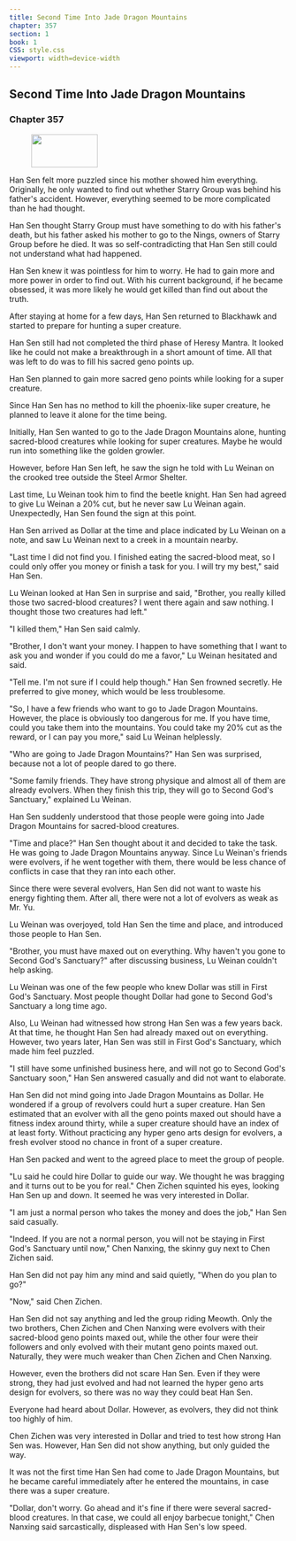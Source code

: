 ```yaml
---
title: Second Time Into Jade Dragon Mountains
chapter: 357
section: 1
book: 1
CSS: style.css
viewport: width=device-width
---
```


## Second Time Into Jade Dragon Mountains

### Chapter 357

<figure>
	<img src="../Images/gem.gif" alt="" id="gem" width="120" height="60" />
</figure>

Han Sen felt more puzzled since his mother showed him everything. Originally, he only wanted to find out whether Starry Group was behind his father's accident. However, everything seemed to be more complicated than he had thought.

Han Sen thought Starry Group must have something to do with his father's death, but his father asked his mother to go to the Nings, owners of Starry Group before he died. It was so self-contradicting that Han Sen still could not understand what had happened.

Han Sen knew it was pointless for him to worry. He had to gain more and more power in order to find out. With his current background, if he became obsessed, it was more likely he would get killed than find out about the truth.

After staying at home for a few days, Han Sen returned to Blackhawk and started to prepare for hunting a super creature.

Han Sen still had not completed the third phase of Heresy Mantra. It looked like he could not make a breakthrough in a short amount of time. All that was left to do was to fill his sacred geno points up.

Han Sen planned to gain more sacred geno points while looking for a super creature.

Since Han Sen has no method to kill the phoenix-like super creature, he planned to leave it alone for the time being.

Initially, Han Sen wanted to go to the Jade Dragon Mountains alone, hunting sacred-blood creatures while looking for super creatures. Maybe he would run into something like the golden growler.

However, before Han Sen left, he saw the sign he told with Lu Weinan on the crooked tree outside the Steel Armor Shelter.

Last time, Lu Weinan took him to find the beetle knight. Han Sen had agreed to give Lu Weinan a 20% cut, but he never saw Lu Weinan again. Unexpectedly, Han Sen found the sign at this point.

Han Sen arrived as Dollar at the time and place indicated by Lu Weinan on a note, and saw Lu Weinan next to a creek in a mountain nearby.

"Last time I did not find you. I finished eating the sacred-blood meat, so I could only offer you money or finish a task for you. I will try my best," said Han Sen.

Lu Weinan looked at Han Sen in surprise and said, "Brother, you really killed those two sacred-blood creatures? I went there again and saw nothing. I thought those two creatures had left."

"I killed them," Han Sen said calmly.

"Brother, I don't want your money. I happen to have something that I want to ask you and wonder if you could do me a favor," Lu Weinan hesitated and said.

"Tell me. I'm not sure if I could help though." Han Sen frowned secretly. He preferred to give money, which would be less troublesome.

"So, I have a few friends who want to go to Jade Dragon Mountains. However, the place is obviously too dangerous for me. If you have time, could you take them into the mountains. You could take my 20% cut as the reward, or I can pay you more," said Lu Weinan helplessly.

"Who are going to Jade Dragon Mountains?" Han Sen was surprised, because not a lot of people dared to go there.

"Some family friends. They have strong physique and almost all of them are already evolvers. When they finish this trip, they will go to Second God's Sanctuary," explained Lu Weinan.

Han Sen suddenly understood that those people were going into Jade Dragon Mountains for sacred-blood creatures.

"Time and place?" Han Sen thought about it and decided to take the task. He was going to Jade Dragon Mountains anyway. Since Lu Weinan's friends were evolvers, if he went together with them, there would be less chance of conflicts in case that they ran into each other.

Since there were several evolvers, Han Sen did not want to waste his energy fighting them. After all, there were not a lot of evolvers as weak as Mr. Yu.

Lu Weinan was overjoyed, told Han Sen the time and place, and introduced those people to Han Sen.

"Brother, you must have maxed out on everything. Why haven't you gone to Second God's Sanctuary?" after discussing business, Lu Weinan couldn't help asking.

Lu Weinan was one of the few people who knew Dollar was still in First God's Sanctuary. Most people thought Dollar had gone to Second God's Sanctuary a long time ago.

Also, Lu Weinan had witnessed how strong Han Sen was a few years back. At that time, he thought Han Sen had already maxed out on everything. However, two years later, Han Sen was still in First God's Sanctuary, which made him feel puzzled.

"I still have some unfinished business here, and will not go to Second God's Sanctuary soon," Han Sen answered casually and did not want to elaborate.

Han Sen did not mind going into Jade Dragon Mountains as Dollar. He wondered if a group of revolvers could hurt a super creature. Han Sen estimated that an evolver with all the geno points maxed out should have a fitness index around thirty, while a super creature should have an index of at least forty. Without practicing any hyper geno arts design for evolvers, a fresh evolver stood no chance in front of a super creature.

Han Sen packed and went to the agreed place to meet the group of people.

"Lu said he could hire Dollar to guide our way. We thought he was bragging and it turns out to be you for real." Chen Zichen squinted his eyes, looking Han Sen up and down. It seemed he was very interested in Dollar.

"I am just a normal person who takes the money and does the job," Han Sen said casually.

"Indeed. If you are not a normal person, you will not be staying in First God's Sanctuary until now," Chen Nanxing, the skinny guy next to Chen Zichen said.

Han Sen did not pay him any mind and said quietly, "When do you plan to go?"

"Now," said Chen Zichen.

Han Sen did not say anything and led the group riding Meowth. Only the two brothers, Chen Zichen and Chen Nanxing were evolvers with their sacred-blood geno points maxed out, while the other four were their followers and only evolved with their mutant geno points maxed out. Naturally, they were much weaker than Chen Zichen and Chen Nanxing.

However, even the brothers did not scare Han Sen. Even if they were strong, they had just evolved and had not learned the hyper geno arts design for evolvers, so there was no way they could beat Han Sen.

Everyone had heard about Dollar. However, as evolvers, they did not think too highly of him.

Chen Zichen was very interested in Dollar and tried to test how strong Han Sen was. However, Han Sen did not show anything, but only guided the way.

It was not the first time Han Sen had come to Jade Dragon Mountains, but he became careful immediately after he entered the mountains, in case there was a super creature.

"Dollar, don't worry. Go ahead and it's fine if there were several sacred-blood creatures. In that case, we could all enjoy barbecue tonight," Chen Nanxing said sarcastically, displeased with Han Sen's low speed.